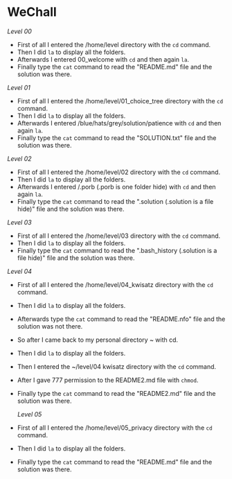 # WeChall

_Level 00_
* First of all I entered the /home/level directory with the `cd` command.
* Then I did `la` to display all the folders.
* Afterwards I entered 00_welcome with `cd` and then again `la`.
* Finally type the `cat` command to read the "README.md" file and the solution was there.

_Level 01_
* First of all I entered the /home/level/01_choice_tree directory with the `cd` command.
* Then I did `la` to display all the folders.
* Afterwards I entered /blue/hats/grey/solution/patience with `cd` and then again `la`.
* Finally type the `cat` command to read the "SOLUTION.txt" file and the solution was there.

_Level 02_
* First of all I entered the /home/level/02 directory with the `cd` command.
* Then I did `la` to display all the folders.
* Afterwards I entered /.porb (.porb is one folder hide) with `cd` and then again `la`.
* Finally type the `cat` command to read the ".solution (.solution is a file hide)" file and the solution was there.

_Level 03_
* First of all I entered the /home/level/03 directory with the `cd` command.
* Then I did `la` to display all the folders.
* Finally type the `cat` command to read the ".bash_history (.solution is a file hide)" file and the solution was there.

_Level 04_
* First of all I entered the /home/level/04_kwisatz directory with the `cd` command.
* Then I did `la` to display all the folders.
* Afterwards type the `cat` command to read the "README.nfo" file and the solution was not there.
* So after I came back to my personal directory ~ with cd.
* Then I did `la` to display all the folders.
* Then I entered the ~/level/04 kwisatz directory with the `cd` command.
* After I gave 777 permission to the README2.md file with `chmod`.
* Finally type the `cat` command to read the "README2.md" file and the solution was there.

  _Level 05_
* First of all I entered the /home/level/05_privacy directory with the `cd` command.
* Then I did `la` to display all the folders.
* Finally type the `cat` command to read the "README.md" file and the solution was there.
